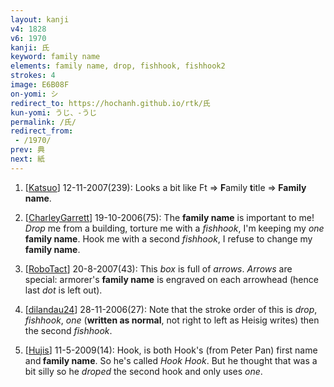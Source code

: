 ```yaml
---
layout: kanji
v4: 1828
v6: 1970
kanji: 氏
keyword: family name
elements: family name, drop, fishhook, fishhook2
strokes: 4
image: E6B08F
on-yomi: シ
redirect_to: https://hochanh.github.io/rtk/氏
kun-yomi: うじ、-うじ
permalink: /氏/
redirect_from:
 - /1970/
prev: 典
next: 紙
---
```


1) [<a href="http://kanji.koohii.com/profile/Katsuo">Katsuo</a>] 12-11-2007(239): Looks a bit like Ft =&gt; <strong>F</strong>amily <strong>t</strong>itle =&gt;<strong> Family name</strong>.

2) [<a href="http://kanji.koohii.com/profile/CharleyGarrett">CharleyGarrett</a>] 19-10-2006(75): The <strong>family name</strong> is important to me! <em>Drop</em> me from a building, torture me with a <em>fishhook</em>, I&#039;m keeping my <em>one</em> <strong>family name</strong>. Hook me with a second <em>fishhook</em>, I refuse to change my <strong>family name</strong>.

3) [<a href="http://kanji.koohii.com/profile/RoboTact">RoboTact</a>] 20-8-2007(43): This <em>box</em> is full of <em>arrows</em>. <em>Arrows</em> are special: armorer&#039;s <strong>family name</strong> is engraved on each arrowhead (hence last <em>dot</em> is left out).

4) [<a href="http://kanji.koohii.com/profile/dilandau24">dilandau24</a>] 28-11-2006(27): Note that the stroke order of this is <em>drop</em>, <em>fishhook</em>, <em>one</em> (<strong>written as normal</strong>, not right to left as Heisig writes) then the second <em>fishhook</em>.

5) [<a href="http://kanji.koohii.com/profile/Hujis">Hujis</a>] 11-5-2009(14): Hook, is both Hook&#039;s (from Peter Pan) first name and<strong> family name</strong>. So he&#039;s called <em>Hook Hook</em>. But he thought that was a bit silly so he <em>droped</em> the second hook and only uses <em>one</em>.

